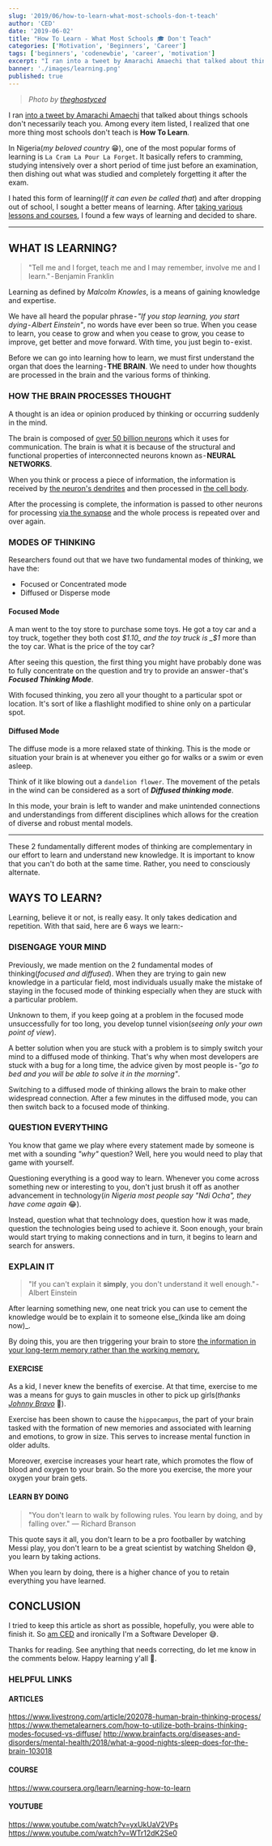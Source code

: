 ```yaml
---
slug: '2019/06/how-to-learn-what-most-schools-don-t-teach'
author: 'CED'
date: '2019-06-02'
title: "How To Learn - What Most Schools 🎓 Don't Teach"
categories: ['Motivation', 'Beginners', 'Career']
tags: ['beginners', 'codenewbie', 'career', 'motivation']
excerpt: "I ran into a tweet by Amarachi Amaechi that talked about things schools don't necessarily teach you"
banner: './images/learning.png'
published: true
---
```


> _Photo by [theghostyced](https://twitter.com/theghostyced)_

I ran [into a tweet by Amarachi Amaechi](https://twitter.com/AmarachiAmaechi/status/1135349501861027840) that talked about things schools don't necessarily teach you. Among every item listed, I realized that one more thing most schools don't teach is **How To Learn**.

In Nigeria(_my beloved country_ 😁), one of the most popular forms of learning is `La Cram La Pour La Forget`. It basically refers to cramming, studying intensively over a short period of time just before an examination, then dishing out what was studied and completely forgetting it after the exam.

I hated this form of learning(_If it can even be called that_) and after dropping out of school, I sought a better means of learning. After [taking various lessons and courses](https://www.coursera.org/learn/learning-how-to-learn), I found a few ways of learning and decided to share.

----

## **WHAT IS LEARNING?**

>"Tell me and I forget, teach me and I may remember, involve me and I learn." - Benjamin Franklin

Learning as defined by _Malcolm Knowles_, is a means of gaining knowledge and expertise.

We have all heard the popular phrase - _"If you stop learning, you start dying - Albert Einstein"_, no words have ever been so true. When you cease to learn, you cease to grow and when you cease to grow, you cease to improve, get better and move forward. With time, you just begin to - exist.

Before we can go into learning how to learn, we must first understand the organ that does the learning - **THE BRAIN**. We need to under how thoughts are processed in the brain and the various forms of thinking.

### **HOW THE BRAIN PROCESSES THOUGHT**

A thought is an idea or opinion produced by thinking or occurring suddenly in the mind.

The brain is composed of [over 50 billion neurons](http://www.brainfacts.org/Brain-Anatomy-and-Function/Anatomy/2012/The-Neuron) which it uses for communication. The brain is what it is because of the structural and functional properties of interconnected neurons known as - **NEURAL NETWORKS**.

When you think or process a piece of information, the information is received by [the neuron's dendrites](https://reliawire.com/dendrites/) and then processed in [the cell body](https://study.com/academy/lesson/what-is-a-cell-body-definition-function-types.html).

After the processing is complete, the information is passed to other neurons for processing [via the synapse](https://www.britannica.com/science/synapse) and the whole process is repeated over and over again.

### **MODES OF THINKING**

Researchers found out that we have two fundamental modes of thinking, we have the:

- Focused or Concentrated mode
- Diffused or Disperse mode

#### **Focused Mode**

A man went to the toy store to purchase some toys. He got a toy car and a toy truck, together they both cost _$1.10_ and the toy truck is _$1_ more than the toy car. What is the price of the toy car?

After seeing this question, the first thing you might have probably done was to fully concentrate on the question and try to provide an answer - that's _**Focused Thinking Mode**_.

With focused thinking, you zero all your thought to a particular spot or location. It's sort of like a flashlight modified to shine only on a particular spot.

#### **Diffused Mode**

The diffuse mode is a more relaxed state of thinking. This is the mode or situation your brain is at whenever you either go for walks or a swim or even asleep.

Think of it like blowing out a `dandelion flower`. The movement of the petals in the wind can be considered as a sort of _**Diffused thinking mode**_.

In this mode, your brain is left to wander and make unintended connections and understandings from different disciplines which allows for the creation of diverse and robust mental models.

----

These 2 fundamentally different modes of thinking are complementary in our effort to learn and understand new knowledge. It is important to know that you can't do both at the same time. Rather, you need to consciously alternate.

## **WAYS TO LEARN?**

Learning, believe it or not, is really easy. It only takes dedication and repetition. With that said, here are 6 ways we learn:-

### **DISENGAGE YOUR MIND**

Previously, we made mention on the 2 fundamental modes of thinking(_focused and diffused_). When they are trying to gain new knowledge in a particular field, most individuals usually make the mistake of staying in the focused mode of thinking especially when they are stuck with a particular problem.

Unknown to them, if you keep going at a problem in the focused mode unsuccessfully for too long, you develop tunnel vision(_seeing only your own point of view_).

A better solution when you are stuck with a problem is to simply switch your mind to a diffused mode of thinking. That's why when most developers are stuck with a bug for a long time, the advice given by most people is - _"go to bed and you will be able to solve it in the morning"_.

Switching to a diffused mode of thinking allows the brain to make other widespread connection. After a few minutes in the diffused mode, you can then switch back to a focused mode of thinking.

### **QUESTION EVERYTHING**

You know that game we play where every statement made by someone is met with a sounding _"why"_ question? Well, here you would need to play that game with yourself.

Questioning everything is a good way to learn. Whenever you come across something new or interesting to you, don't just brush it off as another advancement in technology(_in Nigeria most people say "Ndi Ocha", they have come again_ 😂).

 Instead, question what that technology does, question how it was made, question the technologies being used to achieve it. Soon enough, your brain would start trying to making connections and in turn, it begins to learn and search for answers.

### **EXPLAIN IT**

>"If you can't explain it **simply**, you don't understand it well enough." - Albert Einstein

After learning something new, one neat trick you can use to cement the knowledge would be to explain it to someone else_(kinda like am doing now)_. 

By doing this, you are then triggering your brain to store [the information in your long-term memory rather than the working memory.](https://science.howstuffworks.com/life/inside-the-mind/human-brain/human-memory2.htm)

#### **EXERCISE**

As a kid, I never knew the benefits of exercise. At that time, exercise to me was a means for guys to gain muscles in other to pick up girls(_thanks [Johnny Bravo](https://www.youtube.com/watch?v=Ft1iE92rGBM)_ 💪).

Exercise has been shown to cause the `hippocampus`, the part of your brain tasked with the formation of new memories and associated with learning and emotions, to grow in size. This serves to increase mental function in older adults.

Moreover, exercise increases your heart rate, which promotes the flow of blood and oxygen to your brain. So the more you exercise, the more your oxygen your brain gets.

#### **LEARN BY DOING**

>"You don't learn to walk by following rules. You learn by doing, and by falling over." ― Richard Branson

This quote says it all, you don't learn to be a pro footballer by watching Messi play, you don't learn to be a great scientist by watching Sheldon 😅, you learn by taking actions.

When you learn by doing, there is a higher chance of you to retain everything you have learned.

## **CONCLUSION**

I tried to keep this article as short as possible, hopefully, you were able to finish it. So [am CED](https://twitter.com/theghostyced) and ironically I'm a Software Developer 😅.

Thanks for reading. See anything that needs correcting, do let me know in the comments below. Happy learning y'all 👋.

### **HELPFUL LINKS**

#### **ARTICLES**

https://www.livestrong.com/article/202078-human-brain-thinking-process/
https://www.themetalearners.com/how-to-utilize-both-brains-thinking-modes-focused-vs-diffuse/
http://www.brainfacts.org/diseases-and-disorders/mental-health/2018/what-a-good-nights-sleep-does-for-the-brain-103018

#### **COURSE**

https://www.coursera.org/learn/learning-how-to-learn

#### **YOUTUBE**

https://www.youtube.com/watch?v=yxUkUaV2VPs
https://www.youtube.com/watch?v=WTr12dK2Se0